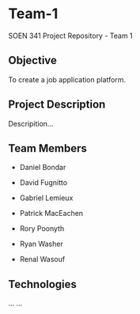 # Team-1
SOEN 341 Project Repository - Team 1

## Objective

To create a job application platform.

## Project Description

Descripition...

## Team Members

* Daniel Bondar

* David Fugnitto

* Gabriel Lemieux

* Patrick MacEachen

* Rory Poonyth

* Ryan Washer

* Renal Wasouf

## Technologies

...
...
